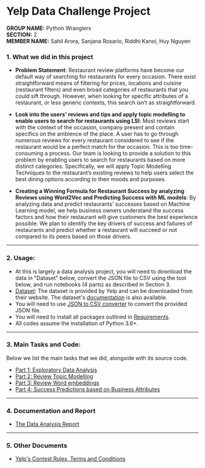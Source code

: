 # Yelp Data Challenge Project

**GROUP NAME:** Python Wranglers  
**SECTION:** 2  
**MEMBER NAME:** Sahil Arora, Sanjana Rosario, Riddhi Kanoi, Huy Nguyen

### 1. What we did in this project

* **Problem Statement**: Restaurant review platforms have become our default way of searching for restaurants for every occasion. There exist straightforward means of filtering for prices, locations and cuisine (restaurant filters) and even broad categories of restaurants that you could sift through. However, when looking for specific attributes of a restaurant, or less generic contexts, this search isn’t as straightforward.

* **Look into the users' reviews and tips and apply topic modelling to enable users to search for restaurants using LSI**: Most reviews start with the context of the occasion, company present and contain specifics on the ambience of the place. A user has to go through numerous reviews for every restaurant considered to see if the restaurant would be a perfect match for the occasion. This is too time-consuming a process. Our team is looking to provide a solution to this problem by enabling users to search for restaurants based on more distinct categories. Specifically, we will apply Topic Modelling Techniques to the restaurant’s existing reviews to help users select the best dining options according to their moods and purposes.    

* **Creating a Winning Formula for Restaurant Success by analyzing Reviews using Word2Vec and Predicting Success with ML models**: By analyzing data and predict restaurants' successes based on Machine Learning model, we help business owners understand the success factors and how their restaurant will give customers the best experience possible. We plan to identify the key drivers of success and failures of restaurants and predict whether a restaurant will succeed or not compared to its peers based on those drivers.
----------------------
### 2. Usage:

- At this is largely a data analysis project, you will need to download the data in "Dataset" below, convert the JSON file to CSV using the tool below, and run notebooks (4 parts) as described in Section 3. 
- [Dataset](https://www.yelp.com/dataset): The dataset is provided by Yelp and can be downloaded from their website. The dataset's [documentation](https://www.yelp.com/dataset/documentation/main) is also available.
- You will need to use [JSON to CSV converter](https://github.com/sahilarora93/Yelp_data_challenge/blob/master/json_to_csv_converter.py) to convert the provided JSON file. 
- You will need to install all packages outlined in [Requirements](https://github.com/sahilarora93/Yelp_data_challenge/blob/master/requirements.txt).
- All codes assume the installation of Python 3.6+.

----------------------
### 3. Main Tasks and Code:

Below we list the main tasks that we did, alongside with its source code.

- [Part 1: Exploratory Data Analysis](https://github.com/sahilarora93/Yelp_data_challenge/blob/master/Part%201%20-%20Exploratory%20Data%20Analysis.ipynb)
- [Part 2: Review Topic Modelling](https://github.com/sahilarora93/Yelp_data_challenge/blob/master/Part%202%20-%20Review%20Topic%20Modelling.ipynb)
- [Part 3: Review Word embeddings](https://github.com/sahilarora93/Yelp_data_challenge/blob/master/Part%203%20-%20Reviews%20Word%20embeddings.ipynb)
- [Part 4: Success Predictions based on Business Attributes](https://github.com/sahilarora93/Yelp_data_challenge/blob/master/Part%204%20-%20Success%20Predictions%20based%20on%20Business%20Attributes.ipynb)
-------------------------------------
### 4. Documentation and Report

- [The Data Analysis Report](https://github.com/sahilarora93/Yelp_data_challenge/blob/master/%5BReport%5D%20Yelp%20Data%20Project.pdf)

-------------------------------------
### 5. Other Documents

- [Yelp's Contest Rules, Terms and Conditions](https://github.com/sahilarora93/Yelp_data_challenge/blob/master/%5BDocument%5D%20Yelp_Dataset_Challenge_Round_12.pdf)
